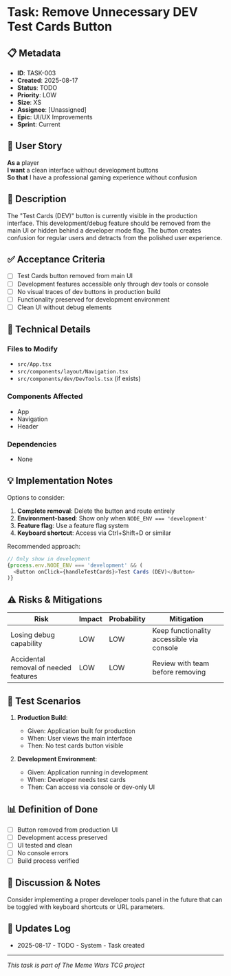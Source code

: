 # Task: Remove Unnecessary DEV Test Cards Button

## 📋 Metadata
- **ID**: TASK-003
- **Created**: 2025-08-17
- **Status**: TODO
- **Priority**: LOW
- **Size**: XS
- **Assignee**: [Unassigned]
- **Epic**: UI/UX Improvements
- **Sprint**: Current

## 🎯 User Story
**As a** player  
**I want** a clean interface without development buttons  
**So that** I have a professional gaming experience without confusion

## 📝 Description
The "Test Cards (DEV)" button is currently visible in the production interface. This development/debug feature should be removed from the main UI or hidden behind a developer mode flag. The button creates confusion for regular users and detracts from the polished user experience.

## ✅ Acceptance Criteria
- [ ] Test Cards button removed from main UI
- [ ] Development features accessible only through dev tools or console
- [ ] No visual traces of dev buttons in production build
- [ ] Functionality preserved for development environment
- [ ] Clean UI without debug elements

## 🔧 Technical Details

### Files to Modify
- `src/App.tsx`
- `src/components/layout/Navigation.tsx`
- `src/components/dev/DevTools.tsx` (if exists)

### Components Affected
- App
- Navigation
- Header

### Dependencies
- None

## 💡 Implementation Notes
Options to consider:
1. **Complete removal**: Delete the button and route entirely
2. **Environment-based**: Show only when `NODE_ENV === 'development'`
3. **Feature flag**: Use a feature flag system
4. **Keyboard shortcut**: Access via Ctrl+Shift+D or similar

Recommended approach:
```typescript
// Only show in development
{process.env.NODE_ENV === 'development' && (
  <Button onClick={handleTestCards}>Test Cards (DEV)</Button>
)}
```

## ⚠️ Risks & Mitigations
| Risk | Impact | Probability | Mitigation |
|------|--------|-------------|------------|
| Losing debug capability | LOW | LOW | Keep functionality accessible via console |
| Accidental removal of needed features | LOW | LOW | Review with team before removing |

## 🧪 Test Scenarios
1. **Production Build**: 
   - Given: Application built for production
   - When: User views the main interface
   - Then: No test cards button visible

2. **Development Environment**: 
   - Given: Application running in development
   - When: Developer needs test cards
   - Then: Can access via console or dev-only UI

## 📊 Definition of Done
- [ ] Button removed from production UI
- [ ] Development access preserved
- [ ] UI tested and clean
- [ ] No console errors
- [ ] Build process verified

## 💬 Discussion & Notes
Consider implementing a proper developer tools panel in the future that can be toggled with keyboard shortcuts or URL parameters.

## 🔄 Updates Log
- 2025-08-17 - TODO - System - Task created

---
*This task is part of The Meme Wars TCG project*
